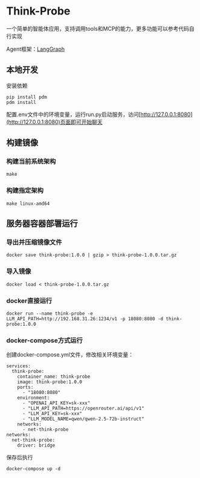 # Think-Probe

一个简单的智能体应用，支持调用tools和MCP的能力，更多功能可以参考代码自行实现

Agent框架：[LangGraph](https://github.com/langchain-ai/langgraph)

## 本地开发

安装依赖

```shell
pip install pdm
pdm install
```

配置.env文件中的环境变量，运行run.py启动服务，访问[http://127.0.0.1:8080](http://127.0.0.1:8080)页面即可开始聊天

## 构建镜像

### 构建当前系统架构

```shell
make
```

### 构建指定架构

```shell
make linux-amd64
```

## 服务器容器部署运行

### 导出并压缩镜像文件

```shell
docker save think-probe:1.0.0 | gzip > think-probe-1.0.0.tar.gz
```

### 导入镜像

```shell
docker load < think-probe-1.0.0.tar.gz
```

### docker直接运行

```shell
docker run --name think-probe -e LLM_API_PATH=http://192.168.31.26:1234/v1 -p 18080:8080 -d think-probe:1.0.0
```

### docker-compose方式运行

创建docker-compose.yml文件，修改相关环境变量：
```
services:
  think-probe:
    container_name: think-probe
    image: think-probe:1.0.0
    ports:
      - "18080:8080"
    environment:
      - "OPENAI_API_KEY=sk-xxx"
      - "LLM_API_PATH=https://openrouter.ai/api/v1"
      - "LLM_API_KEY=sk-xxx"
      - "LLM_MODEL_NAME=qwen/qwen-2.5-72b-instruct"
    networks:
      - net-think-probe
networks:
  net-think-probe:
    driver: bridge
```

保存后执行

```shell
docker-compose up -d
```
